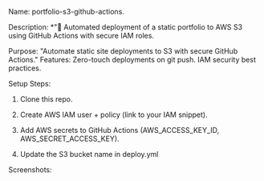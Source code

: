 Name: portfolio-s3-github-actions.

Description: *"🚀 Automated deployment of a static portfolio to AWS S3 using GitHub Actions with secure IAM roles.

Purpose: "Automate static site deployments to S3 with secure GitHub Actions."
Features:
Zero-touch deployments on git push.
IAM security best practices.

Setup Steps:

1) Clone this repo.

2) Create AWS IAM user + policy (link to your IAM snippet).

3) Add AWS secrets to GitHub Actions (AWS_ACCESS_KEY_ID, AWS_SECRET_ACCESS_KEY).

4) Update the S3 bucket name in deploy.yml

Screenshots:





